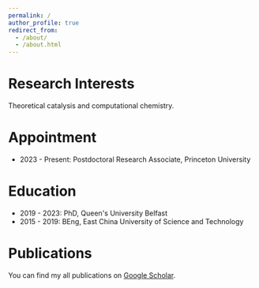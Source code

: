 ```yaml
---
permalink: /
author_profile: true
redirect_from: 
  - /about/
  - /about.html
---
```


# Research Interests
Theoretical catalysis and computational chemistry.

# Appointment
- 2023 - Present: Postdoctoral Research Associate, Princeton University

# Education
- 2019 - 2023: PhD, Queen's University Belfast
- 2015 - 2019: BEng, East China University of Science and Technology

# Publications
You can find my all publications on [Google Scholar](https://scholar.google.com/citations?user=ue5SBQMAAAAJ&hl).

